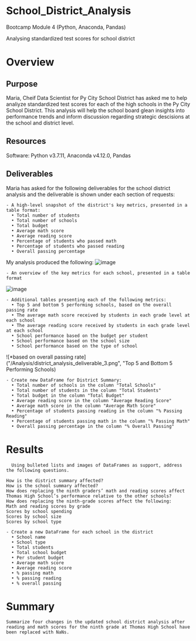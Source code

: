 # School_District_Analysis
Bootcamp Module 4 (Python, Anaconda, Pandas)

Analysing standardized test scores for school district 

# Overview

## Purpose

Maria, Cheif Data Scientist for Py City School District has asked me to help analiyze standardized test scores for each of the high schools in the Py City School District. This analysis will help the school board glean insights into performance trends and inform discussion regarding strategic descisions at the school and district level.

## Resources

Software: Python v3.7.11, Anaconda v4.12.0, Pandas

## Deliverables
Maria has asked for the following deliverables for the school district analysis and the deliverable is shown under each section of requests: 
```
- A high-level snapshot of the district's key metrics, presented in a table format:
  • Total number of students
  • Total number of schools
  • Total budget
  • Average math score
  • Average reading score
  • Percentage of students who passed math
  • Percentage of students who passed reading
  • Overall passing percentage
```
My analysis produced the following:
![image]("/Analysis/district_analysis_deliverable_1.png", "High-level District Snapshot")

```
- An overview of the key metrics for each school, presented in a table format
```
![image]("/Analysis/district_analysis_deliverable_2.png", "School Summary Table")

```
- Additional tables presenting each of the following metrics:
  • Top 5 and bottom 5 performing schools, based on the overall passing rate
  • The average math score received by students in each grade level at each school
  • The average reading score received by students in each grade level at each school
  • School performance based on the budget per student
  • School performance based on the school size 
  • School performance based on the type of school
```
![*based on overall passing rate]("/Analysis/district_analysis_deliverable_3.png", "Top 5 and Bottom 5 Performing Schools)




```
- Create new DataFrame for District Summary:
  • Total number of schools in the column "Total Schools"
  • Total number of students in the column "Total Students"
  • Total budget in the column "Total Budget"
  • Average reading score in the column "Average Reading Score"
  • Average math score in the column "Average Math Score"
  • Percentage of students passing reading in the column "% Passing Reading"
  • Percentage of students passing math in the column "% Passing Math"
  • Overall passing percentage in the column "% Overall Passing"
  ```
  
# Results
```
  Using bulleted lists and images of DataFrames as support, address the following questions.

How is the district summary affected?
How is the school summary affected?
How does replacing the ninth graders’ math and reading scores affect Thomas High School’s performance relative to the other schools?
How does replacing the ninth-grade scores affect the following:
Math and reading scores by grade
Scores by school spending
Scores by school size
Scores by school type
```
  
```
- Create a new DataFrame for each school in the district
  • School name
  • School type
  • Total students
  • Total school budget
  • Per student budget
  • Average math score
  • Average reading score
  • % passing math
  • % passing reading
  • % overall passing
```
# Summary
```
Summarize four changes in the updated school district analysis after reading and math scores for the ninth grade at Thomas High School have been replaced with NaNs.
```
